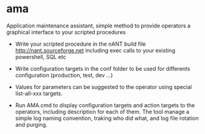 # ama
Application maintenance assistant, simple method to provide operators a graphical interface to your scripted procedures 

- Write your scripted procedure in the nANT build file http://nant.sourceforge.net including exec calls to your existing powershell, SQL etc
- Write configuration targets in the conf folder to be used for differents configuration (production, test, dev ...)
- Values for parameters can be suggested to the operator using special list-all-xxx targets.

- Run AMA.cmd to display configuration targets and action targets to the operators, including description for each of them.
The tool manage a simple log naming convention, traking who did what, and log file rotation and purging.
